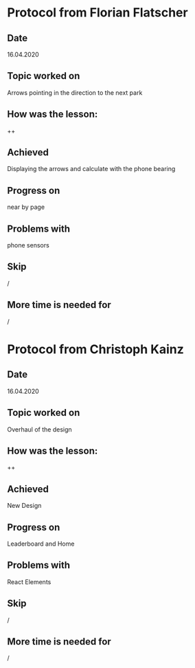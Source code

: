 # Protocol from Florian Flatscher

## Date

16.04.2020

## Topic worked on

Arrows pointing in the direction to the next park

## How was the lesson:

++

## Achieved

Displaying the arrows and calculate with the phone bearing

## Progress on

near by page

## Problems with

phone sensors

## Skip

/

## More time is needed for

/

# Protocol from Christoph Kainz

## Date

16.04.2020

## Topic worked on

Overhaul of the design

## How was the lesson:

++

## Achieved

New Design

## Progress on

Leaderboard and Home

## Problems with

React Elements

## Skip

/

## More time is needed for

/
